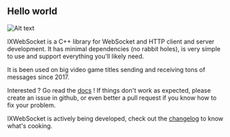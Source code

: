 ## Hello world

![Alt text](https://travis-ci.org/machinezone/IXWebSocket.svg?branch=master) 

IXWebSocket is a C++ library for WebSocket and HTTP client and server development. It has minimal dependencies (no rabbit holes), is very simple to use and support everything you'll likely need.

It is been used on big video game titles sending and receiving tons of messages since 2017.

Interested ? Go read the [docs](https://bsergean.github.io/IXWebSocket/site/) ! If things don't work as expected, please create an issue in github, or even better a pull request if you know how to fix your problem.

IXWebSocket is actively being developed, check out the [changelog](CHANGELOG.md) to know what's cooking.
